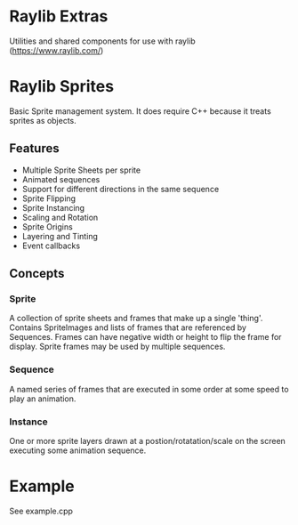 # Raylib Extras
Utilities and shared components for use with raylib (https://www.raylib.com/)

# Raylib Sprites
Basic Sprite management system. It does require C++ because it treats sprites as objects.

## Features

* Multiple Sprite Sheets per sprite
* Animated sequences
* Support for different directions in the same sequence
* Sprite Flipping
* Sprite Instancing
* Scaling and Rotation
* Sprite Origins
* Layering and Tinting
* Event callbacks

## Concepts

### Sprite
A collection of sprite sheets and frames that make up a single 'thing'. Contains SpriteImages and lists of frames that are referenced by Sequences. Frames can have negative width or height to flip the frame for display. Sprite frames may be used by multiple sequences.

### Sequence
A named series of frames that are executed in some order at some speed to play an animation.

### Instance
One or more sprite layers drawn at a postion/rotatation/scale on the screen executing some animation sequence.

# Example
See example.cpp